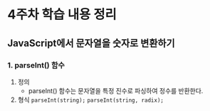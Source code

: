 # 4주차 학습 내용 정리

## JavaScript에서 문자열을 숫자로 변환하기
### 1. parseInt() 함수
1) 정의
   - parseInt() 함수는 문자열을 특정 진수로 파싱하여 정수를 반환한다.
2) 형식
   `parseInt(string);`
   `parseInt(string, radix);`

